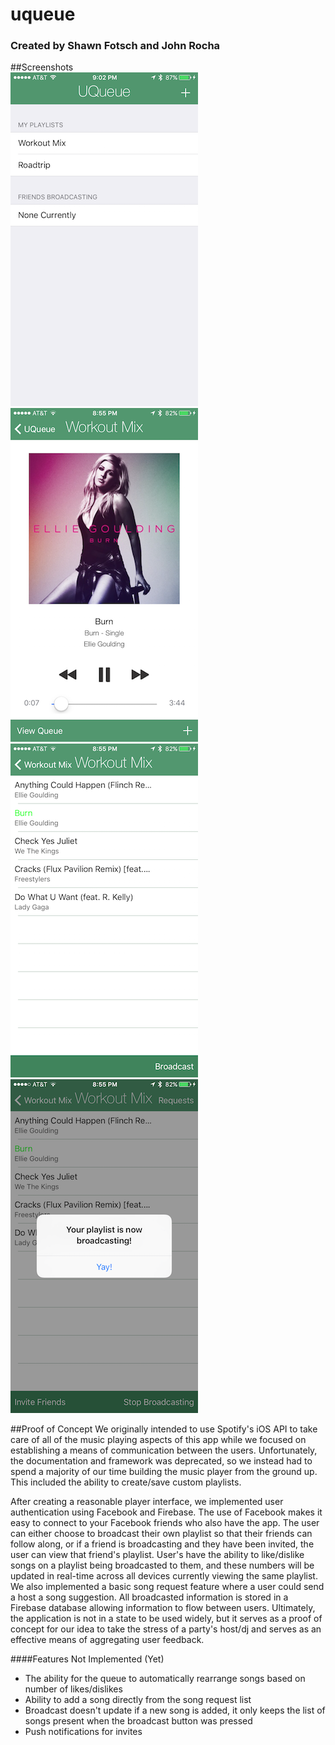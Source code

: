 # uqueue  
### Created by Shawn Fotsch and John Rocha  
  
  
##Screenshots  
![screen1](screenshots/playlists.png)
![screen2](screenshots/player.png)
![screen3](screenshots/queue.png)
![screen4](screenshots/broadcasted.png)  

##Proof of Concept
We originally intended to use Spotify's iOS API to take care of all of the music playing aspects of this app while we focused on establishing a means of communication between the users. Unfortunately, the documentation and framework was deprecated, so we instead had to spend a majority of our time building the music player from the ground up. This included the ability to create/save custom playlists.     
  
  
After creating a reasonable player interface, we implemented user authentication using Facebook and Firebase. The use of Facebook makes it easy to connect to your Facebook friends who also have the app. The user can either choose to broadcast their own playlist so that their friends can follow along, or if a friend is broadcasting and they have been invited, the user can view that friend's playlist. User's have the ability to like/dislike songs on a playlist being broadcasted to them, and these numbers will be updated in real-time across all devices currently viewing the same playlist. We also implemented a basic song request feature where a user could send a host a song suggestion. All broadcasted information is stored in a Firebase database allowing information to flow between users. Ultimately, the application is not in a state to be used widely, but it serves as a proof of concept for our idea to take the stress of a party's host/dj and serves as an effective means of aggregating user feedback.   

####Features Not Implemented (Yet)
- The ability for the queue to automatically rearrange songs based on number of likes/dislikes
- Ability to add a song directly from the song request list
- Broadcast doesn't update if a new song is added, it only keeps the list of songs present when the broadcast button was pressed
- Push notifications for invites

